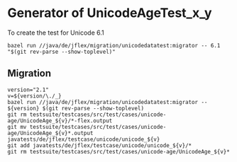 # Generator of UnicodeAgeTest_x_y

To create the test for Unicode 6.1

    bazel run //java/de/jflex/migration/unicodedatatest:migrator -- 6.1 "$(git rev-parse --show-toplevel)"

## Migration

```shell script
version="2.1"
v=${version/\./_}
bazel run //java/de/jflex/migration/unicodedatatest:migrator -- ${version} $(git rev-parse --show-toplevel)
git rm testsuite/testcases/src/test/cases/unicode-age/UnicodeAge_${v}/*-flex.output
git mv testsuite/testcases/src/test/cases/unicode-age/UnicodeAge_${v}*.output javatests/de/jflex/testcase/unicode/unicode_${v}
git add javatests/de/jflex/testcase/unicode/unicode_${v}/*
git rm testsuite/testcases/src/test/cases/unicode-age/UnicodeAge_${v}*
```

